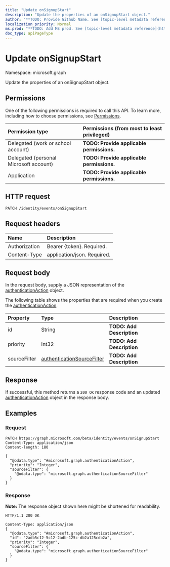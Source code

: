 ```yaml
---
title: "Update onSignupStart"
description: "Update the properties of an onSignupStart object."
author: "**TODO: Provide Github Name. See [topic-level metadata reference](https://msgo.azurewebsites.net/add/document/guidelines/metadata.html#topic-level-metadata)**"
localization_priority: Normal
ms.prod: "**TODO: Add MS prod. See [topic-level metadata reference](https://msgo.azurewebsites.net/add/document/guidelines/metadata.html#topic-level-metadata)**"
doc_type: apiPageType
---
```


# Update onSignupStart
Namespace: microsoft.graph

Update the properties of an onSignupStart object.

## Permissions
One of the following permissions is required to call this API. To learn more, including how to choose permissions, see [Permissions](/graph/permissions-reference).

|Permission type|Permissions (from most to least privileged)|
|:---|:---|
|Delegated (work or school account)|**TODO: Provide applicable permissions.**|
|Delegated (personal Microsoft account)|**TODO: Provide applicable permissions.**|
|Application|**TODO: Provide applicable permissions.**|

## HTTP request

<!-- {
  "blockType": "ignored"
}
-->
``` http
PATCH /identity/events/onSignupStart
```

## Request headers
|Name|Description|
|:---|:---|
|Authorization|Bearer {token}. Required.|
|Content-Type|application/json. Required.|

## Request body
In the request body, supply a JSON representation of the [authenticationAction](../resources/authenticationaction.md) object.

The following table shows the properties that are required when you create the [authenticationAction](../resources/authenticationaction.md).

|Property|Type|Description|
|:---|:---|:---|
|id|String|**TODO: Add Description**|
|priority|Int32|**TODO: Add Description**|
|sourceFilter|[authenticationSourceFilter](../resources/authenticationsourcefilter.md)|**TODO: Add Description**|



## Response

If successful, this method returns a `200 OK` response code and an updated [authenticationAction](../resources/authenticationaction.md) object in the response body.

## Examples

### Request
<!-- {
  "blockType": "request",
  "name": "update_onsignupstart"
}
-->
``` http
PATCH https://graph.microsoft.com/beta/identity/events/onSignupStart
Content-Type: application/json
Content-length: 180

{
  "@odata.type": "#microsoft.graph.authenticationAction",
  "priority": "Integer",
  "sourceFilter": {
    "@odata.type": "microsoft.graph.authenticationSourceFilter"
  }
}
```


### Response
**Note:** The response object shown here might be shortened for readability.
<!-- {
  "blockType": "response",
  "truncated": true
}
-->
``` http
HTTP/1.1 200 OK

Content-Type: application/json
{
  "@odata.type": "#microsoft.graph.authenticationAction",
  "id": "2adb5c12-5c12-2adb-125c-db2a125cdb2a",
  "priority": "Integer",
  "sourceFilter": {
    "@odata.type": "microsoft.graph.authenticationSourceFilter"
  }
}
```

